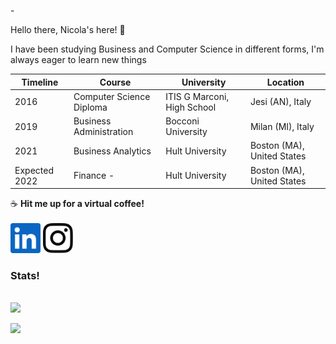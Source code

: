 -<!DOCTYPE html>
<html>
  <p> Hello there, Nicola's here! 👋</p>
  <p> I have been studying Business and Computer Science in different forms, I'm always eager to learn new things 

    
| Timeline        | Course           | University  |  Location      |
| ------------- |-------------| -----| -----|
| 2016      | Computer Science Diploma | ITIS G Marconi, High School |    Jesi (AN), Italy |
| 2019      | Business Administration | Bocconi University |    Milan (MI), Italy |
| 2021    | Business Analytics      |   Hult University |    Boston (MA), United States |
| Expected 2022 | Finance -       |    Hult University |  Boston (MA), United States |

  
  ☕ <b>Hit me up for a virtual coffee!</b><br><br>
  [<img  src="logos\linkedin-icon.svg"  width="48"  height="48"  style="background-color:white;">][linkedin]
  [<img  src="logos\instagram-icon.png" width="48" height="48"   style="background-color:white;">][instagram]
  
  
  
  <h3>Stats!</h3><br>
  <img src="https://github-readme-stats.vercel.app/api?username=Nicola-Bini&&show_icons=true&title_color=ffffff&icon_color=bb2acf&text_color=daf7dc&bg_color=151515">
  
  
  
</html>


[instagram]:  https://www.instagram.com/nicolab.367/?hl=en
[linkedin]:   https://www.linkedin.com/in/nicola-bini/


![](https://komarev.com/ghpvc/?username=Nicola-Bini&color=green&style=flat-square&label=Friends'+visits)
